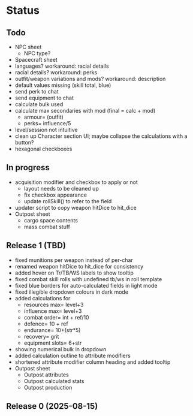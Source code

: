 # Status

## Todo

* NPC sheet
  * NPC type?
* Spacecraft sheet
* languages? workaround: racial details
* racial details? workaround: perks
* outfit/weapon variations and mods? workaround: description
* default values missing (skill total, blue)
* send perk to chat
* send equipment to chat
* calculate bulk used
* calculate max secondaries with mod (final = calc + mod)
  * armour= (outfit)
  * perks= influence/5
* level/session not intuitive
* clean up Character section UI; maybe collapse the calculations with a button?
* hexagonal checkboxes

## In progress

* acquisition modifier and checkbox to apply or not
  * layout needs to be cleaned up
  * fix checkbox appearance
  * update rollSkill() to refer to the field
* updater script to copy weapon hitDice to hit_dice
* Outpost sheet
  * cargo space contents
  * mass combat stuff

## Release 1 (TBD)

* fixed munitions per weapon instead of per-char
* renamed weapon hitDice to hit_dice for consistency
* added hover on Tr/TB/WS labels to show tooltip
* fixed combat skill rolls with undefined tb/ws in roll template
* fixed blue borders for auto-calculated fields in light mode
* fixed illegible dropdown colours in dark mode
* added calculations for
  * resources max= level+3
  * influence max= level+3
  * combat order= int + ref/10
  * defence= 10 + ref
  * endurance= 10+(str*5)
  * recovery= grit
  * equipment slots= 6+str
* showing numerical bulk in dropdown
* added calculation outline to attribute modifiers
* shortened attribute modifier column heading and added tooltip
* Outpost sheet
  * Outpost attributes
  * Outpost calculated stats
  * Outpost production

## Release 0 (2025-08-15)

